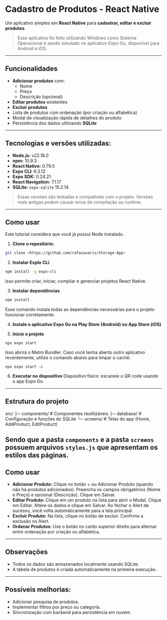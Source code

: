 # Cadastro de Produtos - React Native

Um aplicativo simples em **React Native** para **cadastrar, editar e excluir produtos**.

> Esse aplicativo foi feito utilizando Windows como Sistema Operacional e sendo simulado no aplicativo Expo Go, disponível para Android e iOS.

---

## Funcionalidades

- **Adicionar produtos** com:
  - Nome
  - Preço
  - Descrição (opcional)
- **Editar produtos** existentes
- **Excluir produtos**
- Lista de produtos com ordenação (por criação ou alfabética)
- Modal de visualização rápida de detalhes do produto
- Persistência dos dados utilizando **SQLite**

---

## Tecnologias e versões utilizadas:

- **Node.js:** v22.18.0
- **npm:** 10.9.3
- **React Native:** 0.79.5
- **Expo CLI:** 6.3.12
- **Expo SDK:** 0.24.21
- **React Navigation:** 7.1.17
- **SQLite:** `expo-sqlite` 15.2.14 

> Essas versões são testadas e compatíveis com o projeto. Versões mais antigas podem causar erros de compilação ou runtime.

---

## Como usar


Este tutorial considera que você já possui Node instalado.

1. **Clone o repositório:**

```bash
git clone <https://github.com/rafasavaris/Storage-App>
```

2. **Instalar Explo CLi**
```bash
npm install -g expo-cli
```
Isso permite criar, iniciar, compilar e gerenciar projetos React Native.


3. **Instalar dependências**
```bash
npm install
```
Esse comando instala todas as dependências necessárias para o projeto funcionar corretamente.

4. **Instale o aplicativo Expo Go na Play Store (Android) ou App Store (iOS)**

5. **Inicie o projeto**
```
npx expo start
```
Isso abrirá o Metro Bundler. Caso você tenha aberto outro aplicativo recentemente, utilize o comando abaixo para limpar o cachê:
```
npx expo start -c
```

6. **Executar no dispositivo**
Dispositivo físico: escaneie o QR code usando o app Expo Go.

---

## Estrutura do projeto
src/
 ├─ components/         # Componentes reutilizáveis
 ├─ database/           # Configuração e funções do SQLite
 └─ screens/            # Telas do app (Home, AddProduct, EditProduct)

Sendo que a pasta ```components``` e a pasta ```screens``` possuem arquivos ```styles.js``` que apresentam os estilos das páginas.
---

## Como usar
* **Adicionar Produto:** Clique no botão + ou Adicionar Produto (quando não há produtos adicionados). Preencha os campos obrigatórios (Nome e Preço) e opcional (Descrição). Clique em Salvar.
* **Editar Produto:** Clique em um produto na lista para abrir o Modal. Clique em Editar. Altere os dados e clique em Salvar. Ao fechar o Alert de sucesso, você volta automaticamente para a tela principal.
* **Excluir Produto:** Na lista, clique no botão de excluir. Confirme a exclusão no Alert.
* **Ordenar Produtos:** Use o botão no canto superior direito para alternar entre ordenação por criação ou alfabética.

---

## Observações
* Todos os dados são armazenados localmente usando SQLite.
* A tabela de produtos é criada automaticamente na primeira execução.

---

## Possíveis melhorias:
* Adicionar pesquisa de produtos.
* Implementar filtros por preço ou categoria.
* Sincronização com backend para persistência em nuvem.